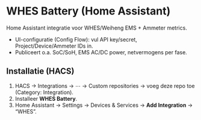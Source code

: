 # WHES Battery (Home Assistant)

Home Assistant integratie voor WHES/Weiheng EMS + Ammeter metrics.

- UI-configuratie (Config Flow): vul API key/secret, Project/Device/Ammeter IDs in.
- Publiceert o.a. SoC/SoH, EMS AC/DC power, netvermogens per fase.

## Installatie (HACS)
1. HACS → Integrations → ⋯ → Custom repositories → voeg deze repo toe (Category: Integration).
2. Installeer **WHES Battery**.
3. Home Assistant → Settings → Devices & Services → **Add Integration** → “WHES”.

